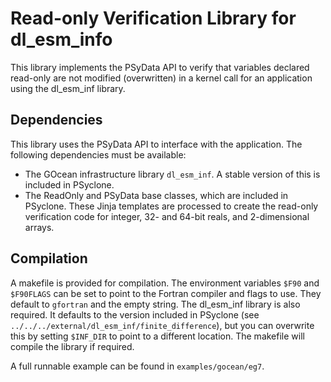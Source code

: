 # Read-only Verification Library for dl_esm_info

This library implements the PSyData API to verify that variables
declared read-only are not modified (overwritten) in a kernel call
for an application using the dl_esm_inf library.


## Dependencies

This library uses the PSyData API to interface with the application.
The following dependencies must be available:
- The GOcean infrastructure library ``dl_esm_inf``. A stable
  version of this is included in PSyclone.
- The ReadOnly and PSyData base classes, which are included in
  PSyclone. These Jinja templates are processed to create
  the read-only verification code for integer, 32- and 64-bit
  reals, and 2-dimensional arrays.

## Compilation
A makefile is provided for compilation. The environment variables
``$F90`` and ``$F90FLAGS`` can be set to point to the Fortran compiler
and flags to use. They default to ``gfortran`` and the empty string.
The dl_esm_inf library is also required. It defaults to the version included
in PSyclone (see `../../../external/dl_esm_inf/finite_difference`),
but you can overwrite this by setting ``$INF_DIR`` to point to a different
location. The makefile will compile the library if required.

A full runnable example can be found in
``examples/gocean/eg7``.
